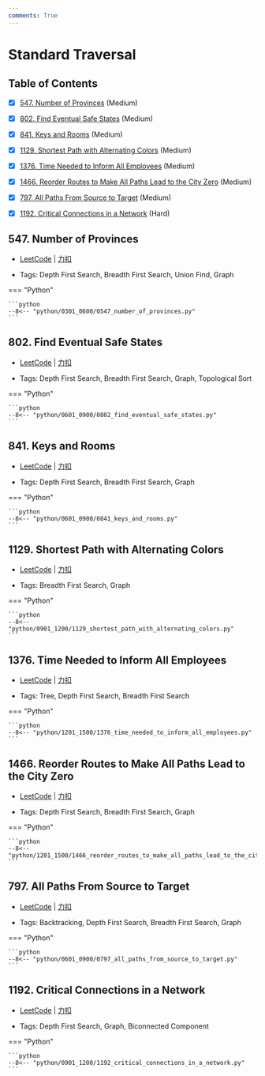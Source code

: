 ```yaml
---
comments: True
---
```


# Standard Traversal

## Table of Contents

- [x] [547. Number of Provinces](#547-number-of-provinces) (Medium)
- [x] [802. Find Eventual Safe States](#802-find-eventual-safe-states) (Medium)
- [x] [841. Keys and Rooms](#841-keys-and-rooms) (Medium)
- [x] [1129. Shortest Path with Alternating Colors](#1129-shortest-path-with-alternating-colors) (Medium)
- [x] [1376. Time Needed to Inform All Employees](#1376-time-needed-to-inform-all-employees) (Medium)
- [x] [1466. Reorder Routes to Make All Paths Lead to the City Zero](#1466-reorder-routes-to-make-all-paths-lead-to-the-city-zero) (Medium)
- [x] [797. All Paths From Source to Target](#797-all-paths-from-source-to-target) (Medium)
- [x] [1192. Critical Connections in a Network](#1192-critical-connections-in-a-network) (Hard)


## 547. Number of Provinces

-    [LeetCode](https://leetcode.com/problems/number-of-provinces/) | [力扣](https://leetcode.cn/problems/number-of-provinces/)

-   Tags: Depth First Search, Breadth First Search, Union Find, Graph

=== "Python"

    ```python
    --8<-- "python/0301_0600/0547_number_of_provinces.py"
    ```



## 802. Find Eventual Safe States

-    [LeetCode](https://leetcode.com/problems/find-eventual-safe-states/) | [力扣](https://leetcode.cn/problems/find-eventual-safe-states/)

-   Tags: Depth First Search, Breadth First Search, Graph, Topological Sort

=== "Python"

    ```python
    --8<-- "python/0601_0900/0802_find_eventual_safe_states.py"
    ```



## 841. Keys and Rooms

-    [LeetCode](https://leetcode.com/problems/keys-and-rooms/) | [力扣](https://leetcode.cn/problems/keys-and-rooms/)

-   Tags: Depth First Search, Breadth First Search, Graph

=== "Python"

    ```python
    --8<-- "python/0601_0900/0841_keys_and_rooms.py"
    ```



## 1129. Shortest Path with Alternating Colors

-    [LeetCode](https://leetcode.com/problems/shortest-path-with-alternating-colors/) | [力扣](https://leetcode.cn/problems/shortest-path-with-alternating-colors/)

-   Tags: Breadth First Search, Graph

=== "Python"

    ```python
    --8<-- "python/0901_1200/1129_shortest_path_with_alternating_colors.py"
    ```



## 1376. Time Needed to Inform All Employees

-    [LeetCode](https://leetcode.com/problems/time-needed-to-inform-all-employees/) | [力扣](https://leetcode.cn/problems/time-needed-to-inform-all-employees/)

-   Tags: Tree, Depth First Search, Breadth First Search

=== "Python"

    ```python
    --8<-- "python/1201_1500/1376_time_needed_to_inform_all_employees.py"
    ```



## 1466. Reorder Routes to Make All Paths Lead to the City Zero

-    [LeetCode](https://leetcode.com/problems/reorder-routes-to-make-all-paths-lead-to-the-city-zero/) | [力扣](https://leetcode.cn/problems/reorder-routes-to-make-all-paths-lead-to-the-city-zero/)

-   Tags: Depth First Search, Breadth First Search, Graph

=== "Python"

    ```python
    --8<-- "python/1201_1500/1466_reorder_routes_to_make_all_paths_lead_to_the_city_zero.py"
    ```



## 797. All Paths From Source to Target

-    [LeetCode](https://leetcode.com/problems/all-paths-from-source-to-target/) | [力扣](https://leetcode.cn/problems/all-paths-from-source-to-target/)

-   Tags: Backtracking, Depth First Search, Breadth First Search, Graph

=== "Python"

    ```python
    --8<-- "python/0601_0900/0797_all_paths_from_source_to_target.py"
    ```



## 1192. Critical Connections in a Network

-    [LeetCode](https://leetcode.com/problems/critical-connections-in-a-network/) | [力扣](https://leetcode.cn/problems/critical-connections-in-a-network/)

-   Tags: Depth First Search, Graph, Biconnected Component

=== "Python"

    ```python
    --8<-- "python/0901_1200/1192_critical_connections_in_a_network.py"
    ```
